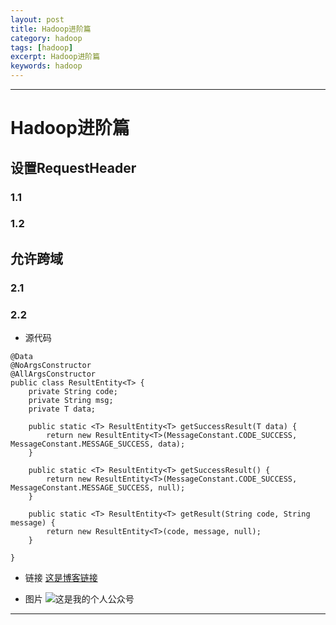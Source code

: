 ```yaml
---
layout: post
title: Hadoop进阶篇
category: hadoop
tags: [hadoop]
excerpt: Hadoop进阶篇
keywords: hadoop
---
```


---

# Hadoop进阶篇

## 设置RequestHeader
### 1.1
### 1.2
## 允许跨域
### 2.1
### 2.2

- 源代码
```
@Data
@NoArgsConstructor
@AllArgsConstructor
public class ResultEntity<T> {
    private String code;
    private String msg;
    private T data;

    public static <T> ResultEntity<T> getSuccessResult(T data) {
        return new ResultEntity<T>(MessageConstant.CODE_SUCCESS, MessageConstant.MESSAGE_SUCCESS, data);
    }

    public static <T> ResultEntity<T> getSuccessResult() {
        return new ResultEntity<T>(MessageConstant.CODE_SUCCESS, MessageConstant.MESSAGE_SUCCESS, null);
    }

    public static <T> ResultEntity<T> getResult(String code, String message) {
        return new ResultEntity<T>(code, message, null);
    }

}
```

- 链接
[这是博客链接](https://1327523532.github.io/)


- 图片
![这是我的个人公众号](https://1327523532.github.io/assets/images/andy.jpg)

---
